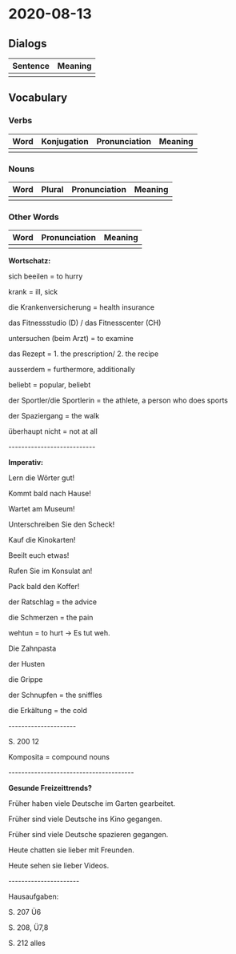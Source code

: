 # 2020-08-13

## Dialogs

| Sentence | Meaning |
| -------- | ------- |
|          |         |

## Vocabulary

### Verbs

| Word | Konjugation | Pronunciation | Meaning |
| ---- | ----------- | ------------- | ------- |
|      |             |               |         |

### Nouns

| Word | Plural | Pronunciation | Meaning |
| ---- | ------ | ------------- | ------- |
|      |        |               |         |

### Other Words

| Word | Pronunciation | Meaning |
| ---- | ------------- | ------- |
|      |               |         |

**Wortschatz:**

sich beeilen = to hurry

krank = ill, sick

die Krankenversicherung = health insurance

das Fitnessstudio (D) / das Fitnesscenter (CH)

untersuchen (beim Arzt) = to examine

das Rezept = 1. the prescription/ 2. the recipe

ausserdem = furthermore, additionally

beliebt = popular, beliebt

der Sportler/die Sportlerin = the athlete, a person who does sports

der Spaziergang = the walk

überhaupt nicht = not at all

\---------------------------

**Imperativ:**



Lern die Wörter gut!

Kommt bald nach Hause!

Wartet am Museum!

Unterschreiben Sie den Scheck!

Kauf die Kinokarten!

Beeilt euch etwas!

Rufen Sie im Konsulat an!

Pack bald den Koffer!

der Ratschlag = the advice

die Schmerzen = the pain

wehtun = to hurt -> Es tut weh.

Die Zahnpasta

der Husten

die Grippe

der Schnupfen = the sniffles

die Erkältung = the cold

\---------------------

S. 200 12

Komposita = compound nouns

\---------------------------------------

**Gesunde Freizeittrends?** 

Früher haben viele Deutsche im Garten gearbeitet.

Früher sind viele Deutsche ins Kino gegangen.

Früher sind viele Deutsche spazieren gegangen.

Heute chatten sie lieber mit Freunden.

Heute sehen sie lieber Videos.

\----------------------

Hausaufgaben:

S. 207 Ü6

S. 208, Ü7,8

S. 212 alles
